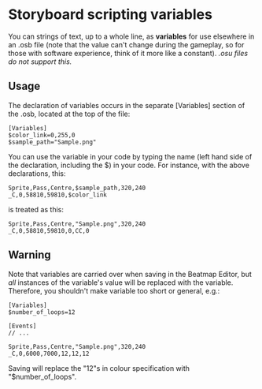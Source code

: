 # Storyboard scripting variables

You can strings of text, up to a whole line, as **variables** for use elsewhere in an .osb file (note that the value can't change during the gameplay, so for those with software experience, think of it more like a constant). *.osu files do not support this.*

## Usage

The declaration of variables occurs in the separate \[Variables\] section of the .osb, located at the top of the file:

```
[Variables]
$color_link=0,255,0
$sample_path="Sample.png"
```

You can use the variable in your code by typing the name (left hand side of the declaration, including the $) in your code. For instance, with the above declarations, this:

```
Sprite,Pass,Centre,$sample_path,320,240
_C,0,58810,59810,$color_link
```

is treated as this:

```
Sprite,Pass,Centre,"Sample.png",320,240
_C,0,58810,59810,0,CC,0
```

## Warning

Note that variables are carried over when saving in the Beatmap Editor, but *all* instances of the variable's value will be replaced with the variable. Therefore, you shouldn't make variable too short or general, e.g.:

```
[Variables]
$number_of_loops=12

[Events]
// ...

Sprite,Pass,Centre,"Sample.png",320,240
_C,0,6000,7000,12,12,12
```

Saving will replace the "12"s in colour specification with "$number_of_loops".
